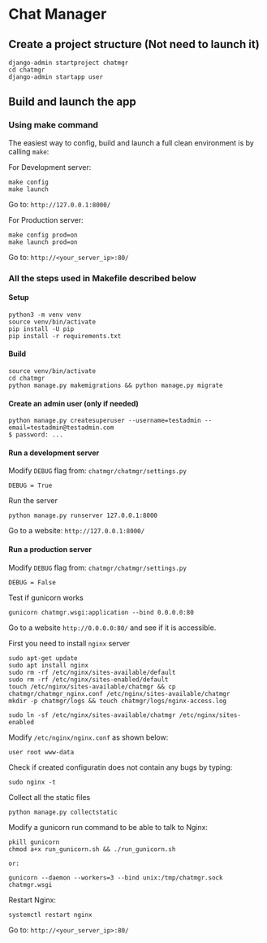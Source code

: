 # Chat Manager

## Create a project structure (Not need to launch it)
```
django-admin startproject chatmgr
cd chatmgr
django-admin startapp user
```

## Build and launch the app

### Using make command
The easiest way to config, build and launch a full clean environment is by calling `make`:

For Development server:
```
make config
make launch
```
Go to: `http://127.0.0.1:8000/`

For Production server:
```
make config prod=on
make launch prod=on
```
Go to: `http://<your_server_ip>:80/`

### All the steps used in Makefile described below
#### Setup
```
python3 -m venv venv
source venv/bin/activate
pip install -U pip
pip install -r requirements.txt
```

#### Build
```
source venv/bin/activate
cd chatmgr
python manage.py makemigrations && python manage.py migrate
```

#### Create an admin user (only if needed)
```
python manage.py createsuperuser --username=testadmin --email=testadmin@testadmin.com
$ password: ...
```

#### Run a development server
Modify `DEBUG` flag from: `chatmgr/chatmgr/settings.py`
```
DEBUG = True
```
Run the server
```
python manage.py runserver 127.0.0.1:8000
```
Go to a website: `http://127.0.0.1:8000/`

#### Run a production server
Modify `DEBUG` flag from: `chatmgr/chatmgr/settings.py`
```
DEBUG = False
```

Test if gunicorn works
```
gunicorn chatmgr.wsgi:application --bind 0.0.0.0:80
```
Go to a website `http://0.0.0.0:80/` and see if it is accessible.

First you need to install `nginx` server
```
sudo apt-get update
sudo apt install nginx
sudo rm -rf /etc/nginx/sites-available/default
sudo rm -rf /etc/nginx/sites-enabled/default
touch /etc/nginx/sites-available/chatmgr && cp chatmgr/chatmgr_nginx.conf /etc/nginx/sites-available/chatmgr
mkdir -p chatmgr/logs && touch chatmgr/logs/nginx-access.log

sudo ln -sf /etc/nginx/sites-available/chatmgr /etc/nginx/sites-enabled
```

Modify `/etc/nginx/nginx.conf` as shown below:
```
user root www-data
```

Check if created configuratin does not contain any bugs by typing:
```
sudo nginx -t
```

Collect all the static files
```
python manage.py collectstatic
```

Modify a gunicorn run command to be able to talk to Nginx:
```
pkill gunicorn
chmod a+x run_gunicorn.sh && ./run_gunicorn.sh

or:

gunicorn --daemon --workers=3 --bind unix:/tmp/chatmgr.sock chatmgr.wsgi
```

Restart Nginx:
```
systemctl restart nginx
```

Go to: `http://<your_server_ip>:80/`
